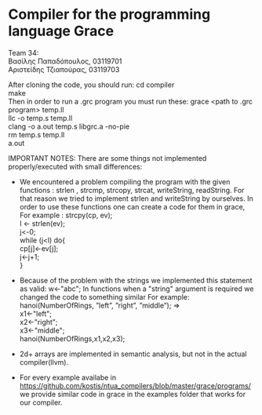 # Compiler for the programming language Grace
Team 34: <br>
Βασίλης Παπαδόπουλος, 03119701 <br>
Αριστείδης Τζιαπούρας, 03119703

After cloning the code, you should run:
cd compiler <br>
make <br>
Then in order to run a .grc program you must run these:
grace <path to .grc program>  temp.ll <br>
llc -o temp.s temp.ll <br>
clang -o a.out temp.s libgrc.a -no-pie <br>
rm temp.s temp.ll <br>
a.out <br>

IMPORTANT NOTES:
There are some things not implemented properly/executed with small differences:
- We encountered a problem compiling the program with the given functions : strlen , strcmp, strcopy, strcat, writeString, readString. For that reason we tried to implement strlen and writeString by ourselves. In order to use these functions one can create a code for them in grace,
  For example : strcpy(cp, ev); <br>
  l <- strlen(ev);   <br>
  j<-0;   <br>
  while (j<l) do{  <br>
    cp[j]<-ev[j]; <br>
    j<-j+1; <br>
  }

- Because of the problem with the strings we implemented this statement as valid: w<-"abc";
  In functions when a "string" argument is required we changed the code to something similar
  For example:
      hanoi(NumberOfRings, ”left”, ”right”, ”middle”); => <br>
   x1<-"left";  <br>
   x2<-"right"; <br>
   x3<-"middle"; <br>
   hanoi(NumberOfRings,x1,x2,x3); <br>
  
- 2d+ arrays are implemented in semantic analysis, but not in the actual compiler(llvm).
 
- For every example availabe in https://github.com/kostis/ntua_compilers/blob/master/grace/programs/ we provide similar code in grace in the examples folder that works for our compiler.

